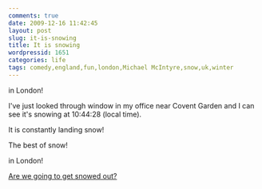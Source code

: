 ```yaml
---
comments: true
date: 2009-12-16 11:42:45
layout: post
slug: it-is-snowing
title: It is snowing
wordpressid: 1651
categories: life
tags: comedy,england,fun,london,Michael McIntyre,snow,uk,winter
---
```


in London!





I've just looked through window in my office near Covent Garden and I can see it's snowing at 10:44:28 (local time).




It is constantly landing snow!




The best of snow!




in London!




[Are we going to get snowed out?](http://www.youtube.com/watch?v=40RfeOOOKAA)




